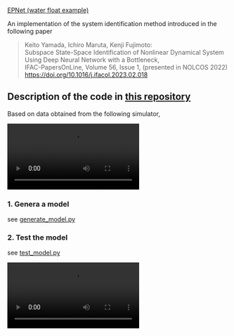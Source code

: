 [EPNet (water float example)](https://github.com/maruta/epnet-water-float)

An implementation of the system identification method introduced in the following paper

> Keito Yamada, Ichiro Maruta, Kenji Fujimoto:  
> Subspace State-Space Identification of Nonlinear Dynamical System Using Deep Neural Network with a Bottleneck,  
> IFAC-PapersOnLine, Volume 56, Issue 1,   (presented in NOLCOS 2022)   
> https://doi.org/10.1016/j.ifacol.2023.02.018

## Description of the code in [this repository](https://github.com/maruta/epnet-water-float)
Based on data obtained from the following simulator,

<video src="https://user-images.githubusercontent.com/486675/227118616-bac6cf9d-6527-4da7-9b68-e82353934c27.mp4" autoplay controls="controls" style="max-width: 960px;">
</video>



### 1. Genera a model 
see [generate_model.py](https://github.com/maruta/epnet-water-float/blob/master/generate_model.py)

### 2. Test the model 
see [test_model.py](https://github.com/maruta/epnet-water-float/blob/master/test_model.py)

<video src="https://user-images.githubusercontent.com/486675/227116589-a65e44d8-b6b9-49a4-920c-4b6f7b40e762.mp4" autoplay controls="controls" style="max-width: 450px;">
</video>


